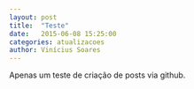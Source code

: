 ```yaml
---
layout: post
title:  "Teste"
date:   2015-06-08 15:25:00
categories: atualizacoes
author: Vinícius Soares
---
```

Apenas um teste de criação de posts via github.
